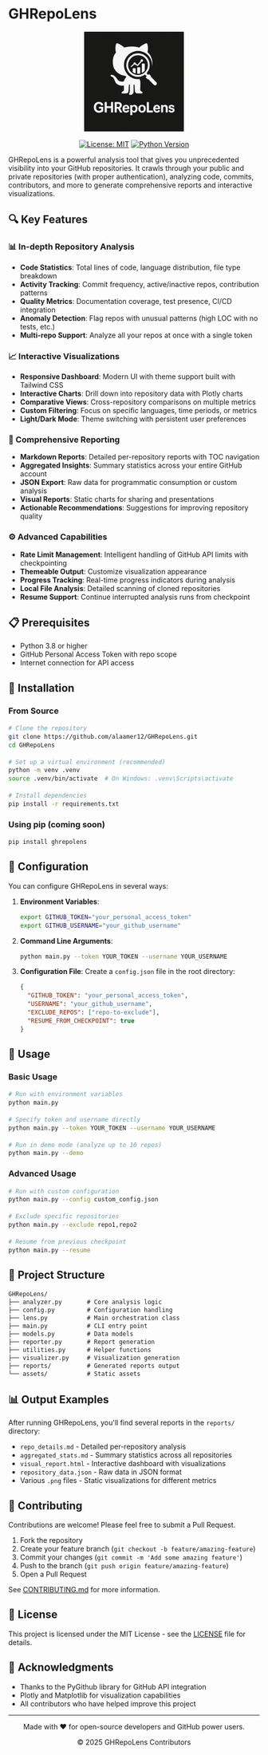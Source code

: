 # GHRepoLens

<div align="center">
  <img src="assets/dark_logo.png" alt="GHRepoLens Logo" width="200"/>
  
  [![License: MIT](https://img.shields.io/badge/License-MIT-yellow.svg)](https://opensource.org/licenses/MIT)
  [![Python Version](https://img.shields.io/badge/python-3.8%2B-blue)](https://www.python.org/downloads/)
</div>

GHRepoLens is a powerful analysis tool that gives you unprecedented visibility into your GitHub repositories. It crawls through your public and private repositories (with proper authentication), analyzing code, commits, contributors, and more to generate comprehensive reports and interactive visualizations.

## 🔍 Key Features

### 📊 In-depth Repository Analysis
* **Code Statistics**: Total lines of code, language distribution, file type breakdown
* **Activity Tracking**: Commit frequency, active/inactive repos, contribution patterns
* **Quality Metrics**: Documentation coverage, test presence, CI/CD integration
* **Anomaly Detection**: Flag repos with unusual patterns (high LOC with no tests, etc.)
* **Multi-repo Support**: Analyze all your repos at once with a single token

### 📈 Interactive Visualizations
* **Responsive Dashboard**: Modern UI with theme support built with Tailwind CSS
* **Interactive Charts**: Drill down into repository data with Plotly charts
* **Comparative Views**: Cross-repository comparisons on multiple metrics
* **Custom Filtering**: Focus on specific languages, time periods, or metrics
* **Light/Dark Mode**: Theme switching with persistent user preferences

### 📝 Comprehensive Reporting
* **Markdown Reports**: Detailed per-repository reports with TOC navigation
* **Aggregated Insights**: Summary statistics across your entire GitHub account
* **JSON Export**: Raw data for programmatic consumption or custom analysis
* **Visual Reports**: Static charts for sharing and presentations
* **Actionable Recommendations**: Suggestions for improving repository quality

### ⚙️ Advanced Capabilities
* **Rate Limit Management**: Intelligent handling of GitHub API limits with checkpointing
* **Themeable Output**: Customize visualization appearance
* **Progress Tracking**: Real-time progress indicators during analysis
* **Local File Analysis**: Detailed scanning of cloned repositories
* **Resume Support**: Continue interrupted analysis runs from checkpoint

## 📋 Prerequisites

* Python 3.8 or higher
* GitHub Personal Access Token with repo scope
* Internet connection for API access

## 🚀 Installation

### From Source
```bash
# Clone the repository
git clone https://github.com/alaamer12/GHRepoLens.git
cd GHRepoLens

# Set up a virtual environment (recommended)
python -m venv .venv
source .venv/bin/activate  # On Windows: .venv\Scripts\activate

# Install dependencies
pip install -r requirements.txt
```

### Using pip (coming soon)
```bash
pip install ghrepolens
```

## 🔧 Configuration

You can configure GHRepoLens in several ways:

1. **Environment Variables**:
   ```bash
   export GITHUB_TOKEN="your_personal_access_token"
   export GITHUB_USERNAME="your_github_username"
   ```

2. **Command Line Arguments**:
   ```bash
   python main.py --token YOUR_TOKEN --username YOUR_USERNAME
   ```

3. **Configuration File**:
   Create a `config.json` file in the root directory:
   ```json
   {
     "GITHUB_TOKEN": "your_personal_access_token",
     "USERNAME": "your_github_username",
     "EXCLUDE_REPOS": ["repo-to-exclude"],
     "RESUME_FROM_CHECKPOINT": true
   }
   ```

## 📖 Usage

### Basic Usage
```bash
# Run with environment variables
python main.py

# Specify token and username directly
python main.py --token YOUR_TOKEN --username YOUR_USERNAME

# Run in demo mode (analyze up to 10 repos)
python main.py --demo
```

### Advanced Usage
```bash
# Run with custom configuration
python main.py --config custom_config.json

# Exclude specific repositories
python main.py --exclude repo1,repo2

# Resume from previous checkpoint
python main.py --resume
```

## 📂 Project Structure

```
GHRepoLens/
├── analyzer.py       # Core analysis logic
├── config.py         # Configuration handling
├── lens.py           # Main orchestration class
├── main.py           # CLI entry point
├── models.py         # Data models
├── reporter.py       # Report generation
├── utilities.py      # Helper functions
├── visualizer.py     # Visualization generation
├── reports/          # Generated reports output
└── assets/           # Static assets
```

## 📊 Output Examples

After running GHRepoLens, you'll find several reports in the `reports/` directory:

- `repo_details.md` - Detailed per-repository analysis
- `aggregated_stats.md` - Summary statistics across all repositories
- `visual_report.html` - Interactive dashboard with visualizations
- `repository_data.json` - Raw data in JSON format
- Various `.png` files - Static visualizations for different metrics

## 🤝 Contributing

Contributions are welcome! Please feel free to submit a Pull Request.

1. Fork the repository
2. Create your feature branch (`git checkout -b feature/amazing-feature`)
3. Commit your changes (`git commit -m 'Add some amazing feature'`)
4. Push to the branch (`git push origin feature/amazing-feature`)
5. Open a Pull Request

See [CONTRIBUTING.md](CONTRIBUTING.md) for more information.

## 📜 License

This project is licensed under the MIT License - see the [LICENSE](LICENSE) file for details.

## 🙏 Acknowledgments

- Thanks to the PyGithub library for GitHub API integration
- Plotly and Matplotlib for visualization capabilities
- All contributors who have helped improve this project

---

<div align="center">
  <p>Made with ❤️ for open-source developers and GitHub power users.</p>
  <p>© 2025 GHRepoLens Contributors</p>
</div>
